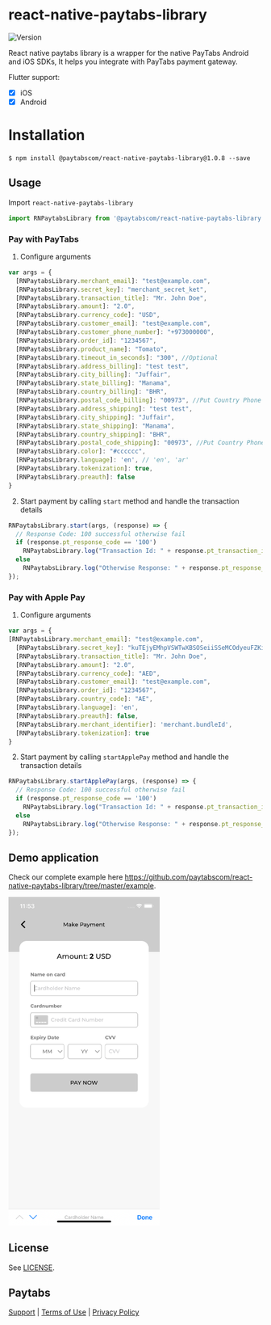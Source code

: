 
# react-native-paytabs-library
![Version](https://img.shields.io/badge/Paytabs%20React%20Native%20library-v1.1.0-green)

React native paytabs library is a wrapper for the native PayTabs Android and iOS SDKs, It helps you integrate with PayTabs payment gateway.

Flutter support:
* [x] iOS
* [x] Android

# Installation

`$ npm install @paytabscom/react-native-paytabs-library@1.0.8 --save`

## Usage

Import `react-native-paytabs-library`

```javascript
import RNPaytabsLibrary from '@paytabscom/react-native-paytabs-library';
```

### Pay with PayTabs
1. Configure arguments

```javascript
var args = {
  [RNPaytabsLibrary.merchant_email]: "test@example.com",
  [RNPaytabsLibrary.secret_key]: "merchant_secret_ket",
  [RNPaytabsLibrary.transaction_title]: "Mr. John Doe",
  [RNPaytabsLibrary.amount]: "2.0",
  [RNPaytabsLibrary.currency_code]: "USD",
  [RNPaytabsLibrary.customer_email]: "test@example.com",
  [RNPaytabsLibrary.customer_phone_number]: "+973000000",
  [RNPaytabsLibrary.order_id]: "1234567",
  [RNPaytabsLibrary.product_name]: "Tomato",
  [RNPaytabsLibrary.timeout_in_seconds]: "300", //Optional
  [RNPaytabsLibrary.address_billing]: "test test",
  [RNPaytabsLibrary.city_billing]: "Juffair",
  [RNPaytabsLibrary.state_billing]: "Manama",
  [RNPaytabsLibrary.country_billing]: "BHR",
  [RNPaytabsLibrary.postal_code_billing]: "00973", //Put Country Phone code if Postal code not available '00973'//
  [RNPaytabsLibrary.address_shipping]: "test test",
  [RNPaytabsLibrary.city_shipping]: "Juffair",
  [RNPaytabsLibrary.state_shipping]: "Manama",
  [RNPaytabsLibrary.country_shipping]: "BHR",
  [RNPaytabsLibrary.postal_code_shipping]: "00973", //Put Country Phone code if Postal
  [RNPaytabsLibrary.color]: "#cccccc",
  [RNPaytabsLibrary.language]: 'en', // 'en', 'ar'
  [RNPaytabsLibrary.tokenization]: true,
  [RNPaytabsLibrary.preauth]: false
}
```

2. Start payment by calling `start` method and handle the transaction details

```javascript
RNPaytabsLibrary.start(args, (response) => {
  // Response Code: 100 successful otherwise fail
  if (response.pt_response_code == '100')
    RNPaytabsLibrary.log("Transaction Id: " + response.pt_transaction_id);
  else
    RNPaytabsLibrary.log("Otherwise Response: " + response.pt_response_code);
});
```

### Pay with Apple Pay
1. Configure arguments

```javascript
var args = {
[RNPaytabsLibrary.merchant_email]: "test@example.com",
  [RNPaytabsLibrary.secret_key]: "kuTEjyEMhpVSWTwXBSOSeiiSSeMCOdyeuFZKiXAlhzjSKqswUWAgbCaYFivjvYzCWaWJbRszhjZuEQqsUycVzLSyMIaZiQLlRqlp",// Add your Secret Key Here
  [RNPaytabsLibrary.transaction_title]: "Mr. John Doe",
  [RNPaytabsLibrary.amount]: "2.0",
  [RNPaytabsLibrary.currency_code]: "AED",
  [RNPaytabsLibrary.customer_email]: "test@example.com",
  [RNPaytabsLibrary.order_id]: "1234567",
  [RNPaytabsLibrary.country_code]: "AE",
  [RNPaytabsLibrary.language]: 'en',
  [RNPaytabsLibrary.preauth]: false,
  [RNPaytabsLibrary.merchant_identifier]: 'merchant.bundleId',
  [RNPaytabsLibrary.tokenization]: true
}
```

2. Start payment by calling `startApplePay` method and handle the transaction details

```javascript
RNPaytabsLibrary.startApplePay(args, (response) => {
  // Response Code: 100 successful otherwise fail
  if (response.pt_response_code == '100')
    RNPaytabsLibrary.log("Transaction Id: " + response.pt_transaction_id);
  else
    RNPaytabsLibrary.log("Otherwise Response: " + response.pt_response_code);
});
```

## Demo application

Check our complete example here <https://github.com/paytabscom/react-native-paytabs-library/tree/master/example>.

<img src="images/demo.png" width="300">

## License

See [LICENSE][license].

## Paytabs

[Support][1] | [Terms of Use][2] | [Privacy Policy][3]

 [1]: https://www.paytabs.com/en/support/
 [2]: https://www.paytabs.com/en/terms-of-use/
 [3]: https://www.paytabs.com/en/privacy-policy/
 [license]: https://github.com/paytabscom/flutter_paytabs_sdk/master/LICENSE
